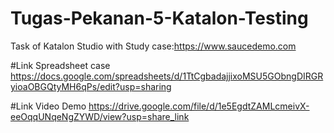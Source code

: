# Tugas-Pekanan-5-Katalon-Testing
Task of Katalon Studio with Study case:https://www.saucedemo.com

#Link Spreadsheet case
https://docs.google.com/spreadsheets/d/1TtCgbadajjixoMSU5GObngDIRGRyioaOBGQtyMH6qPs/edit?usp=sharing

#Link Video Demo
https://drive.google.com/file/d/1e5EgdtZAMLcmeivX-eeOqqUNqeNgZYWD/view?usp=share_link
